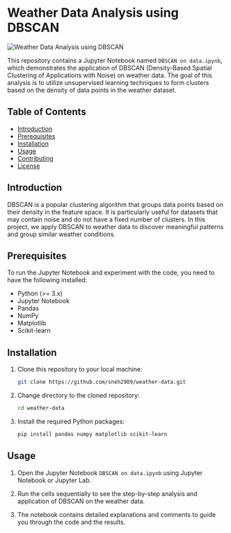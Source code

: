 # Weather Data Analysis using DBSCAN

![Weather Data Analysis using DBSCAN](https://github.com/sneh2909/weather-data/blob/main/images/weather_dbscan.png)

This repository contains a Jupyter Notebook named `DBSCAN on data.ipynb`, which demonstrates the application of DBSCAN (Density-Based Spatial Clustering of Applications with Noise) on weather data. The goal of this analysis is to utilize unsupervised learning techniques to form clusters based on the density of data points in the weather dataset.

## Table of Contents

- [Introduction](#introduction)
- [Prerequisites](#prerequisites)
- [Installation](#installation)
- [Usage](#usage)
- [Contributing](#contributing)
- [License](#license)

## Introduction

DBSCAN is a popular clustering algorithm that groups data points based on their density in the feature space. It is particularly useful for datasets that may contain noise and do not have a fixed number of clusters. In this project, we apply DBSCAN to weather data to discover meaningful patterns and group similar weather conditions.

## Prerequisites

To run the Jupyter Notebook and experiment with the code, you need to have the following installed:

- Python (>= 3.x)
- Jupyter Notebook
- Pandas
- NumPy
- Matplotlib
- Scikit-learn

## Installation

1. Clone this repository to your local machine:

   ```bash
   git clone https://github.com/sneh2909/weather-data.git
   ```

2. Change directory to the cloned repository:

   ```bash
   cd weather-data
   ```

3. Install the required Python packages:

   ```bash
   pip install pandas numpy matplotlib scikit-learn
   ```

## Usage

1. Open the Jupyter Notebook `DBSCAN on data.ipynb` using Jupyter Notebook or Jupyter Lab.

2. Run the cells sequentially to see the step-by-step analysis and application of DBSCAN on the weather data.

3. The notebook contains detailed explanations and comments to guide you through the code and the results.
